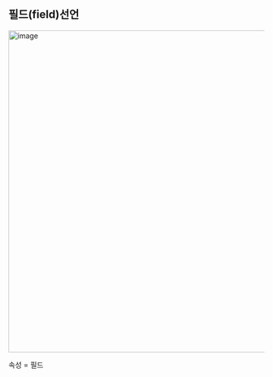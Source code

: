 ## 필드(field)선언

<img width="634" alt="image" src="https://user-images.githubusercontent.com/93205435/188916622-d73ad052-7604-4980-a194-6412d61cb58c.png">

속성 = 필드 
